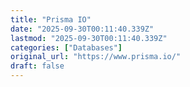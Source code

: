 ```yaml
---
title: "Prisma IO"
date: "2025-09-30T00:11:40.339Z"
lastmod: "2025-09-30T00:11:40.339Z"
categories: ["Databases"]
original_url: "https://www.prisma.io/"
draft: false
---
```

